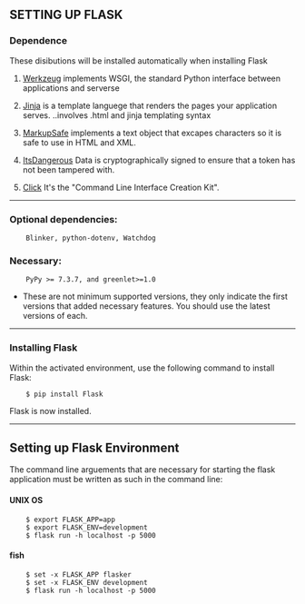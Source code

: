 


## SETTING UP FLASK



### Dependence
These disibutions will be installed automatically when installing Flask

1. [Werkzeug](https://palletsprojects.com/p/werkzeug/) implements WSGI, the standard Python interface between applications and serverse

2. [Jinja](https://palletsprojects.com/p/jinja/) is a template languege that renders the pages your application serves. ..involves .html and jinja templating syntax

3. [MarkupSafe](https://palletsprojects.com/p/markupsafe/) implements a text object that excapes characters so it is safe to use in HTML and XML.

4. [ItsDangerous](https://palletsprojects.com/p/itsdangerous/) Data is cryptographically signed to ensure that a token has not been tampered with.

5. [Click](https://palletsprojects.com/p/click/) It's the "Command Line Interface Creation Kit".


---
### Optional dependencies: 
        Blinker, python-dotenv, Watchdog

### Necessary:
        PyPy >= 7.3.7, and greenlet>=1.0
    
* These are not minimum supported versions, they only indicate the first versions that added necessary features. You should use the latest versions of each.



---
### Installing Flask
Within the activated environment, use the following command to install Flask:

        $ pip install Flask
    
Flask is now installed. 



---
## Setting up Flask Environment

The command line arguements that are necessary for starting the flask application must be written as such in the command line:

#### UNIX OS
        $ export FLASK_APP=app
        $ export FLASK_ENV=development
        $ flask run -h localhost -p 5000
#### fish
        $ set -x FLASK_APP flasker
        $ set -x FLASK_ENV development
        $ flask run -h localhost -p 5000
